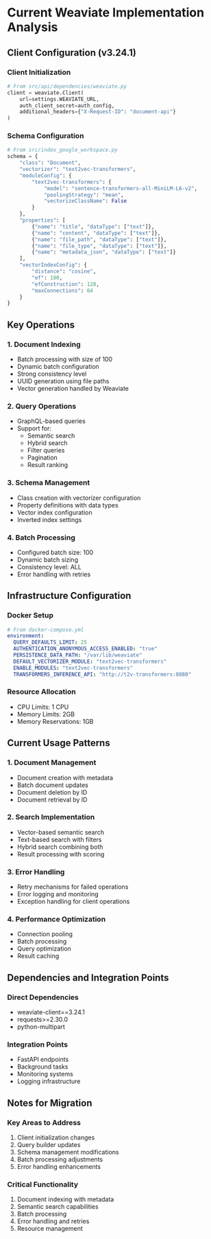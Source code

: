 # Current Weaviate Implementation Analysis

## Client Configuration (v3.24.1)

### Client Initialization

```python
# From src/api/dependencies/weaviate.py
client = weaviate.Client(
    url=settings.WEAVIATE_URL,
    auth_client_secret=auth_config,
    additional_headers={"X-Request-ID": "document-api"}
)
```

### Schema Configuration

```python
# From src/index_google_workspace.py
schema = {
    "class": "Document",
    "vectorizer": "text2vec-transformers",
    "moduleConfig": {
        "text2vec-transformers": {
            "model": "sentence-transformers-all-MiniLM-L6-v2",
            "poolingStrategy": "mean",
            "vectorizeClassName": False
        }
    },
    "properties": [
        {"name": "title", "dataType": ["text"]},
        {"name": "content", "dataType": ["text"]},
        {"name": "file_path", "dataType": ["text"]},
        {"name": "file_type", "dataType": ["text"]},
        {"name": "metadata_json", "dataType": ["text"]}
    ],
    "vectorIndexConfig": {
        "distance": "cosine",
        "ef": 100,
        "efConstruction": 128,
        "maxConnections": 64
    }
}
```

## Key Operations

### 1. Document Indexing

- Batch processing with size of 100
- Dynamic batch configuration
- Strong consistency level
- UUID generation using file paths
- Vector generation handled by Weaviate

### 2. Query Operations

- GraphQL-based queries
- Support for:
  - Semantic search
  - Hybrid search
  - Filter queries
  - Pagination
  - Result ranking

### 3. Schema Management

- Class creation with vectorizer configuration
- Property definitions with data types
- Vector index configuration
- Inverted index settings

### 4. Batch Processing

- Configured batch size: 100
- Dynamic batch sizing
- Consistency level: ALL
- Error handling with retries

## Infrastructure Configuration

### Docker Setup

```yaml
# From docker-compose.yml
environment:
  QUERY_DEFAULTS_LIMIT: 25
  AUTHENTICATION_ANONYMOUS_ACCESS_ENABLED: "true"
  PERSISTENCE_DATA_PATH: "/var/lib/weaviate"
  DEFAULT_VECTORIZER_MODULE: "text2vec-transformers"
  ENABLE_MODULES: "text2vec-transformers"
  TRANSFORMERS_INFERENCE_API: "http://t2v-transformers:8080"
```

### Resource Allocation

- CPU Limits: 1 CPU
- Memory Limits: 2GB
- Memory Reservations: 1GB

## Current Usage Patterns

### 1. Document Management

- Document creation with metadata
- Batch document updates
- Document deletion by ID
- Document retrieval by ID

### 2. Search Implementation

- Vector-based semantic search
- Text-based search with filters
- Hybrid search combining both
- Result processing with scoring

### 3. Error Handling

- Retry mechanisms for failed operations
- Error logging and monitoring
- Exception handling for client operations

### 4. Performance Optimization

- Connection pooling
- Batch processing
- Query optimization
- Result caching

## Dependencies and Integration Points

### Direct Dependencies

- weaviate-client==3.24.1
- requests>=2.30.0
- python-multipart

### Integration Points

- FastAPI endpoints
- Background tasks
- Monitoring systems
- Logging infrastructure

## Notes for Migration

### Key Areas to Address

1. Client initialization changes
2. Query builder updates
3. Schema management modifications
4. Batch processing adjustments
5. Error handling enhancements

### Critical Functionality

1. Document indexing with metadata
2. Semantic search capabilities
3. Batch processing
4. Error handling and retries
5. Resource management
